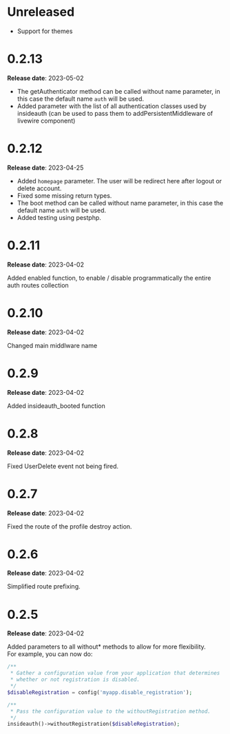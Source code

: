 # Unreleased

- Support for themes

# 0.2.13

**Release date**: 2023-05-02

- The getAuthenticator method can be called without name parameter, in this case the default name `auth` will be used.
- Added parameter with the list of all authentication classes used by insideauth (can be used to pass them to addPersistentMiddleware of livewire component)

# 0.2.12

**Release date**: 2023-04-25

- Added `homepage` parameter. The user will be redirect here after logout or delete account.
- Fixed some missing return types.
- The boot method can be called without name parameter, in this case the default name `auth` will be used.
- Added testing using pestphp.

# 0.2.11

**Release date**: 2023-04-02

Added enabled function, to enable / disable programmatically the entire auth routes collection

# 0.2.10

**Release date**: 2023-04-02

Changed main middlware name

# 0.2.9

**Release date**: 2023-04-02

Added insideauth_booted function

# 0.2.8

**Release date**: 2023-04-02

Fixed UserDelete event not being fired.

# 0.2.7

**Release date**: 2023-04-02

Fixed the route of the profile destroy action.

# 0.2.6

**Release date**: 2023-04-02

Simplified route prefixing.

# 0.2.5

**Release date**: 2023-04-02

Added parameters to all without* methods to allow for more flexibility.  
For example, you can now do:

```php
/**
 * Gather a configuration value from your application that determines 
 * whether or not registration is disabled.
 */
$disableRegistration = config('myapp.disable_registration');

/**
 * Pass the configuration value to the withoutRegistration method.
 */
insideauth()->withoutRegistration($disableRegistration);
```
